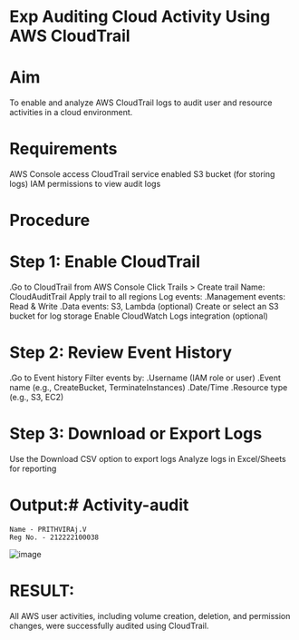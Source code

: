 # Exp Auditing Cloud Activity Using AWS CloudTrail
# Aim
To enable and analyze AWS CloudTrail logs to audit user and resource activities in a cloud environment.

# Requirements
AWS Console access
CloudTrail service enabled
S3 bucket (for storing logs)
IAM permissions to view audit logs

# Procedure
# Step 1: Enable CloudTrail
.Go to CloudTrail from AWS Console Click Trails > Create trail Name: CloudAuditTrail Apply trail to all regions Log events:
.Management events: Read & Write
.Data events: S3, Lambda (optional) Create or select an S3 bucket for log storage Enable CloudWatch Logs integration (optional)

# Step 2: Review Event History
.Go to Event history Filter events by:
.Username (IAM role or user)
.Event name (e.g., CreateBucket, TerminateInstances)
.Date/Time
.Resource type (e.g., S3, EC2)
# Step 3: Download or Export Logs
Use the Download CSV option to export logs Analyze logs in Excel/Sheets for reporting

# Output:# Activity-audit
```
Name - PRITHVIRAj.V
Reg No. - 212222100038
```
![image](https://github.com/user-attachments/assets/ecf9abe8-eb1f-4fdb-bf5a-142ca8a8c539)

# RESULT:
All AWS user activities, including volume creation, deletion, and permission changes, were successfully audited using CloudTrail.
